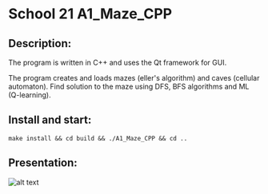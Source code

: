 # School 21 A1_Maze_CPP
## Description:
The program is written in C++ and uses the Qt framework for GUI.

The program creates and loads mazes (eller's algorithm) and caves (cellular automaton). Find solution to the maze using DFS, BFS algorithms and ML (Q-learning).

## Install and start:
```
make install && cd build && ./A1_Maze_CPP && cd ..
```
## Presentation:
![alt text](misc/maze.gif)

